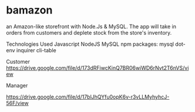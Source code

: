 # bamazon
 an Amazon-like storefront with Node.Js &  MySQL.  The app will take in orders from customers and deplete stock from the store's inventory. 

 Technologies Used Javascript NodeJS MySQL npm packages: mysql dot-env inquirer cli-table

Customer https://drive.google.com/file/d/173dRFiwcKinQ7BR06wiWD6rNvt2T6nVS/view

Manager

https://drive.google.com/file/d/17blJhQYfu0opK6v-r3vLLMyhyhcJ-56F/view